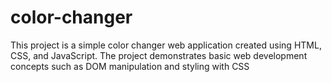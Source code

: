 # color-changer
This project is a simple color changer web application created using HTML, CSS, and JavaScript. The project demonstrates basic web development concepts such as DOM manipulation and styling with CSS
